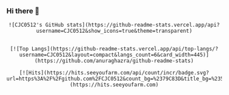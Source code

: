 ### Hi there 👋

<div align=center>

    ![CJC0512's GitHub stats](https://github-readme-stats.vercel.app/api?username=CJC0512&show_icons=true&theme=transparent)


    [![Top Langs](https://github-readme-stats.vercel.app/api/top-langs/?username=CJC0512&layout=compact&langs_count=6&card_width=445)](https://github.com/anuraghazra/github-readme-stats)

    [![Hits](https://hits.seeyoufarm.com/api/count/incr/badge.svg?url=https%3A%2F%2Fgithub.com%2FCJC0512&count_bg=%2379C83D&title_bg=%23555555&icon=&icon_color=%23E7E7E7&title=hits&edge_flat=false)](https://hits.seeyoufarm.com)

</div>


<!--
**CJC0512/CJC0512** is a ✨ _special_ ✨ repository because its `README.md` (this file) appears on your GitHub profile.

Here are some ideas to get you started:

- 🔭 I’m currently working on ...
- 🌱 I’m currently learning ...
- 👯 I’m looking to collaborate on ...
- 🤔 I’m looking for help with ...
- 💬 Ask me about ...
- 📫 How to reach me: ...
- 😄 Pronouns: ...
- ⚡ Fun fact: ...
-->
